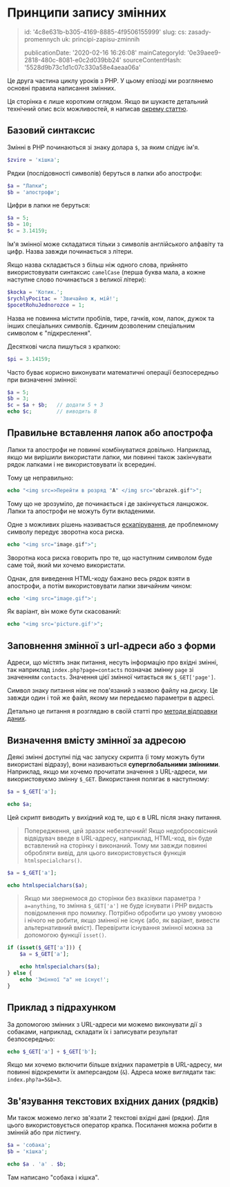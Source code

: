 Принципи запису змінних
=======================

> id: '4c8e631b-b305-4169-8885-4f9506155999'
> slug:
> 	cs: zasady-promennych
> 	uk: principi-zapisu-zminnih
> 
> publicationDate: '2020-02-16 16:26:08'
> mainCategoryId: '0e39aee9-2818-480c-8081-e0c2d039bb24'
> sourceContentHash: '5528d9b73c1d1c07c330a58e4aeaa06a'

Це друга частина циклу уроків з PHP. У цьому епізоді ми розглянемо основні правила написання змінних.

Ця сторінка є лише коротким оглядом. Якщо ви шукаєте детальний технічний опис всіх можливостей, я написав <a href="/variable">окрему статтю</a>.

Базовий синтаксис
--------------------------

Змінні в PHP починаються зі знаку долара `$`, за яким слідує ім'я.

```php
$zvire = 'кішка';
```

Рядки (послідовності символів) беруться в лапки або апострофи:

```php
$a = "Лапки";
$b = 'апострофи';
```

Цифри в лапки не беруться:

```php
$a = 5;
$b = 10;
$c = 3.14159;
```

Ім'я змінної може складатися тільки з символів англійського алфавіту та цифр. Назва завжди починається з літери.

Якщо назва складається з більш ніж одного слова, прийнято використовувати синтаксис `camelCase` (перша буква мала, а кожне наступне слово починається з великої літери):

```php
$kocka = 'Котик.';
$rychlyPocitac = 'Звичайно ж, мій!';
$pocetRohuJednorozce = 1;
```

Назва не повинна містити пробілів, тире, гачків, ком, лапок, дужок та інших спеціальних символів. Єдиним дозволеним спеціальним символом є "підкреслення".

Десяткові числа пишуться з крапкою:

```php
$pi = 3.14159;
```

Часто буває корисно виконувати математичні операції безпосередньо при визначенні змінної:

```php
$a = 5;
$b = 3;
$c = $a + $b;	// додати 5 + 3
echo $c;		// виводить 8
```

Правильне вставлення лапок або апострофа
--------------------------

Лапки та апострофи не повинні комбінуватися довільно. Наприклад, якщо ми вирішили використати лапки, ми повинні також закінчувати рядок лапками і не використовувати їх всередині.

Тому це неправильно:

```php
echo "<img src=>Перейти в розряд "А" </img src="obrazek.gif">";
```

Тому що не зрозуміло, де починається і де закінчується ланцюжок. Лапки та апострофи не можуть бути вкладеними.

Одне з можливих рішень називається <a href="/escapovani">ескапірування</a>, де проблемному символу передує зворотна коса риска.

```php
echo "<img src="image.gif">";
```

Зворотна коса риска говорить про те, що наступним символом буде саме той, який ми хочемо використати.

Однак, для виведення HTML-коду бажано весь рядок взяти в апострофи, а потім використовувати лапки звичайним чином:

```php
echo '<img src="image.gif">';
```

Як варіант, він може бути скасований:

```php
echo "<img src='picture.gif'>";
```

Заповнення змінної з url-адреси або з форми
--------------------------

Адреси, що містять знак питання, несуть інформацію про вхідні змінні, так наприклад `index.php?page=contacts` позначає змінну `page` зі значенням `contacts`. Значення цієї змінної читається як `$_GET['page']`.

Символ знаку питання ніяк не пов'язаний з назвою файлу на диску. Це завжди один і той же файл, якому ми передаємо параметри в адресі.

Детально це питання я розглядаю в своїй статті про <a href="/methods-odesilani-dat">методи відправки даних</a>.

Визначення вмісту змінної за адресою
--------------------------

Деякі змінні доступні під час запуску скрипта (і тому можуть бути використані відразу), вони називаються **суперглобальними змінними**. Наприклад, якщо ми хочемо прочитати значення з URL-адреси, ми використовуємо змінну `$_GET`.
Використання полягає в наступному:

```php
$a = $_GET['a'];

echo $a;
```

Цей скрипт виводить у вихідний код те, що є в URL після знаку питання.

> Попередження, цей зразок небезпечний! Якщо недобросовісний відвідувач введе в URL-адресу, наприклад, HTML-код, він буде вставлений на сторінку і виконаний. Тому ми завжди повинні обробляти вивід, для цього використовується функція `htmlspecialchars()`.

```php
$a = $_GET['a'];

echo htmlspecialchars($a);
```

> Якщо ми звернемося до сторінки без вказівки параметра `?a=anything`, то змінна `$_GET['a']` не буде існувати і PHP видасть повідомлення про помилку. Потрібно обробити цю умову умовою і нічого не робити, якщо змінної не існує (або, як варіант, вивести альтернативний вміст). Перевірити існування змінної можна за допомогою функції `isset()`.

```php
if (isset($_GET['a'])) {
    $a = $_GET['a'];

    echo htmlspecialchars($a);
} else {
    echo 'Змінної "a" не існує!';
}
```

Приклад з підрахунком
--------------------------

За допомогою змінних з URL-адреси ми можемо виконувати дії з собаками, наприклад, складати їх і записувати результат безпосередньо:

```php
echo $_GET['a'] + $_GET['b'];
```

Якщо ми хочемо включити більше вхідних параметрів в URL-адресу, ми повинні відокремити їх амперсандом (`&`). Адреса може виглядати так: `index.php?a=5&b=3`.

Зв'язування текстових вхідних даних (рядків)
--------------------------

Ми також можемо легко зв'язати 2 текстові вхідні дані (рядки). Для цього використовується оператор крапка. Посилання можна робити в змінній або при лістингу.

```php
$a = 'собака';
$b = 'кішка';

echo $a . 'a' . $b;
```

Там написано "собака і кішка".
